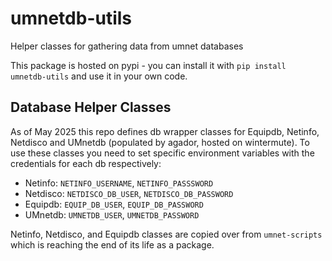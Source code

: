 # umnetdb-utils
Helper classes for gathering data from umnet databases

This package is hosted on pypi - you can install it with `pip install umnetdb-utils` and use it in your own code.

## Database Helper Classes
As of May 2025 this repo defines db wrapper classes for Equipdb, Netinfo, Netdisco and UMnetdb (populated by agador, hosted on wintermute).
To use these classes you need to set specific environment variables with the credentials for each db respectively:
* Netinfo: `NETINFO_USERNAME`, `NETINFO_PASSSWORD`
* Netdisco: `NETDISCO_DB_USER`, `NETDISCO_DB_PASSWORD`
* Equipdb: `EQUIP_DB_USER`, `EQUIP_DB_PASSWORD`
* UMnetdb: `UMNETDB_USER`, `UMNETDB_PASSWORD`

Netinfo, Netdisco, and Equipdb classes are copied over from `umnet-scripts` which is reaching the end of its life as a package.
